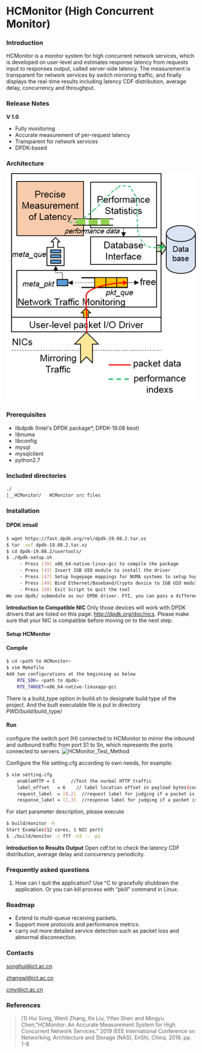 
# HCMonitor (High Concurrent Monitor)

### Introduction

HCMonitor is a monitor system for high concurrent network services, which is developed on user-level and estimates response latency from requests input to responses output, called server-side latency. 
The measurement is transparent for network services by switch mirroring traffic, and finally displays the real-time results including latency CDF distribution, average delay, concurrency and throughput. 

### Release Notes

**V 1.0**

+ Fully monitoring
+ Accurate measurement of per-request latency
+ Transparent for network services
+ DPDK-based

### Architecture
 
 ![HCMonitor_architecture](HCMonitor_architecture.png)

### Prerequisites
* libdpdk (Intel's DPDK package*, DPDK-19.08 best) 
* libnuma
* libconfig
* mysql
* mysqlclient
* python2.7      

### Included directories

```bash
./    
|__HCMonitor/	HCMonitor src files              
```

### Installation

#### DPDK intsall

```bash
$ wget https://fast.dpdk.org/rel/dpdk-19.08.2.tar.xz
$ tar -xvf dpdk-19.08.2.tar.xz 
$ cd dpdk-19.08.2/usertools/
$ ./dpdk-setup.sh
     - Press [39] x86_64-native-linux-gcc to compile the package
     - Press [43] Insert IGB UIO module to install the driver
     - Press [47] Setup hugepage mappings for NUMA systems to setup hugepages
     - Press [49] Bind Ethernet/Baseband/Crypto device to IGB UIO module
     - Press [60] Exit Script to quit the tool
We use dpdk/ submodule as our DPDK driver. FYI, you can pass a different dpdk source directory as command line argument.
```
**Introduction to Compatible NIC**
Only those devices will work with DPDK drivers that are listed on this page: http://dpdk.org/doc/nics. Please make sure that your NIC is compatible before moving on to the next step.

#### Setup HCMonitor 

#### Compile
```bash
$ cd <path to HCMonitor>
$ vim Makefile
Add two configurations at the beginning as below
	RTE_SDK= <path to dpdk>
	RTE_TARGET=x86_64-native-linuxapp-gcc
```
There is a build_type option in build.sh to designate build type of the project. And the built executable file is put in directory $PWD/build/$build_type/

#### Run

configure the switch port (H) connected to HCMonitor to mirror the inbound and outbound traffic from port S1 to Sn, which represents the ports connected to servers.
![HCMonitor_Test_Method](images/HCMonitor_test.png)

Configure the file setting.cfg according to own needs, for example:
```bash
$ vim setting.cfg
	enableHTTP = 1      //Test the normal HTTP traffic
	label_offset   = 6    // label location offset in payload bytes(count from 0)
	request_label  = [0,2]  //request label for judging if a packet is a request
	response_label = [1,3]  //response label for judging if a packet is a response
```

For start parameter description, please execute
```bash
$ build/monitor -h 
Start Examples(12 cores, 1 NIC port)
$ ./build/monitor -c fff -n3 -- -p1
```
**Introduction to Results Output**
Open cdf.txt to check the latency CDF distribution, average delay and concurrency periodicity.

### Frequently asked questions

1. How can I quit the application?
Use ^C to gracefully shutdown the application. Or you can kill process with “pkill” command in Linux.


### Roadmap

+ Extend to multi-queue receiving packets.
+ Support more protocols and performance metrics.
+ carry out more detailed service detection such as packet loss and abnormal disconnection.

### Contacts

songhui@ict.ac.cn   

zhangwl@ict.ac.cn

cmy@ict.ac.cn

### References
> [1] Hui Song, Wenli Zhang, Ke Liu, Yifan Shen and Mingyu Chen,"HCMonitor: An Accurate Measurement System for High Concurrent Network Services." 2019 IEEE International Conference on Networking, Architecture and Storage (NAS), EnShi, China, 2019, pp. 1-8.

